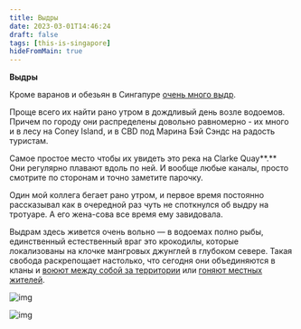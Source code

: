 ```yaml
---
title: Выдры
date: 2023-03-01T14:46:24
draft: false
tags: [this-is-singapore]
hideFromMain: true
---
```

**Выдры**

Кроме варанов и обезьян в Сингапуре [очень много выдр](https://www.youtube.com/watch?v=J7f6s2g8C0I). 

Проще всего их найти рано утром в дождливый день возле водоемов. Причем по городу они распределены довольно равномерно - их много и в лесу на Coney Island, и в CBD под Марина Бэй Сэндс на радость туристам. 

Самое простое место чтобы их увидеть это река на Clarke Quay**.** Они регулярно плавают вдоль по ней. И вообще любые каналы, просто смотрите по сторонам и точно заметите парочку.

Один мой коллега бегает рано утром, и первое время постоянно рассказывал как в очередной раз чуть не споткнулся об выдру на тротуаре. А его жена-сова все время ему завидовала.

Выдрам здесь живется очень вольно — в водоемах полно рыбы, единственный естественный враг это крокодилы, которые локализованы на клочке мангровых джунглей в глубоком севере. Такая свобода раскрепощает настолько, что сегодня они объединяются в кланы и [воюют между собой за территории](https://dzen.ru/media/greenhedgehog/igry-prestolov-no-s-vydrami-606f088a224a6e79ce96f79c) или [гоняют местных жителей](https://www.asiaone.com/singapore/jogger-screams-help-otters-chase-after-her-west-coast-park).

![img](/images/this-is-singapore/photos/photo_213@01-03-2023_14-46-30.jpg#center)

![img](/images/this-is-singapore/photos/photo_214@01-03-2023_14-46-30.jpg#center)
